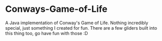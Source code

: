 # Conways-Game-of-Life
A Java implementation of Conway's Game of Life. Nothing incredibly special, just something I 
created for fun. There are a few gliders built into this thing too, go have fun with those :D
